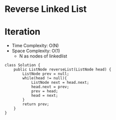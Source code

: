 # Reverse Linked List

# Iteration

- Time Complexity: O(N)
- Space Complexity: O(1)
  - N as nodes of linkedlist

```
class Solution {
    public ListNode reverseList(ListNode head) {
        ListNode prev = null;
        while(head != null){
            ListNode next = head.next;
            head.next = prev;
            prev = head;
            head = next;
        }
        return prev;
    }
}
```
